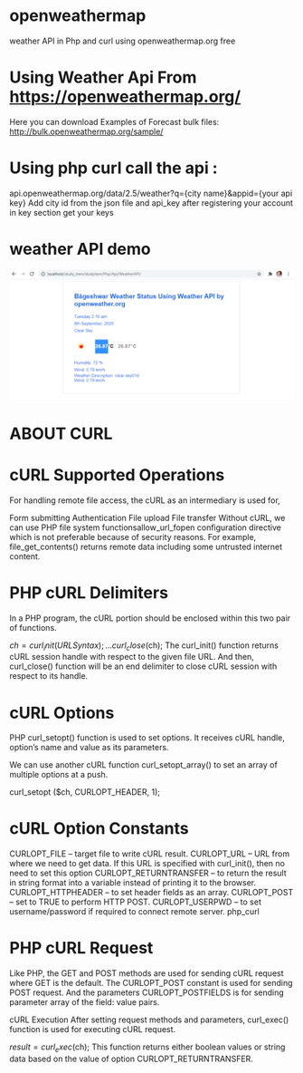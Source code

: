 # openweathermap
 weather API in Php and curl using openweathermap.org free 
 
# Using Weather Api From https://openweathermap.org/
Here you can download Examples of Forecast bulk files:
http://bulk.openweathermap.org/sample/
# Using php curl call the api :
api.openweathermap.org/data/2.5/weather?q={city name}&appid={your api key}
Add city id from the json file and api_key after 
registering your account in key section get your keys 
# weather API  demo 
![alt text](https://github.com/Pratibharana96/openweathermap/blob/master/weatherapi.PNG?raw=true)



#                       ABOUT CURL
# cURL Supported Operations
For handling remote file access, the cURL as an intermediary is used for,

Form submitting
Authentication
File upload
File transfer
Without cURL, we can use PHP file system functionsallow_url_fopen configuration directive which is not preferable because of security reasons. For example, file_get_contents() returns remote data including some untrusted internet content.

# PHP cURL Delimiters
In a PHP program, the cURL portion should be enclosed within this two pair of functions.

$ch = curl_init(URL Syntax);
...
curl_close($ch);
The curl_init() function returns cURL session handle with respect to the given file URL. And then, curl_close() function will be an end delimiter to close cURL session with respect to its handle.

# cURL Options
PHP curl_setopt() function is used to set options. It receives cURL handle, option’s name and value as its parameters.

We can use another cURL function curl_setopt_array() to set an array of multiple options at a push.

curl_setopt ($ch, CURLOPT_HEADER, 1);
# cURL Option Constants
CURLOPT_FILE – target file to write cURL result.
CURLOPT_URL – URL from where we need to get data. If this URL is specified with curl_init(), then no need to set this option
CURLOPT_RETURNTRANSFER – to return the result in string format into a variable instead of printing it to the browser.
CURLOPT_HTTPHEADER – to set header fields as an array.
CURLOPT_POST – set to TRUE to perform HTTP POST.
CURLOPT_USERPWD – to set username/password if required to connect remote server.
php_curl

# PHP cURL Request
Like PHP, the GET and POST methods are used for sending cURL request where GET is the default. The CURLOPT_POST constant is used for sending POST request. And the parameters CURLOPT_POSTFIELDS is for sending parameter array of the field: value pairs.

cURL Execution
After setting request methods and parameters, curl_exec() function is used for executing cURL request.

$result = curl_exec($ch);
This function returns either boolean values or string data based on the value of option CURLOPT_RETURNTRANSFER.

